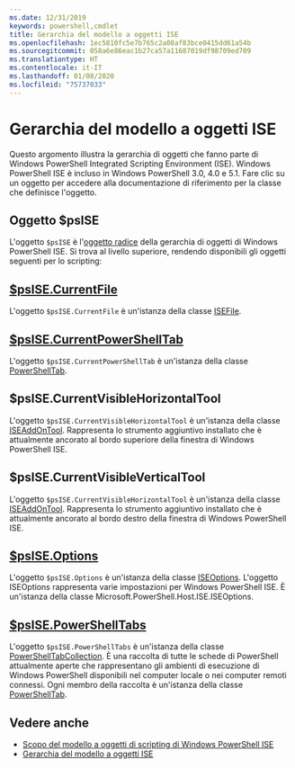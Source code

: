 ```yaml
---
ms.date: 12/31/2019
keywords: powershell,cmdlet
title: Gerarchia del modello a oggetti ISE
ms.openlocfilehash: 1ec5810fc5e7b765c2a08af83bce0415dd61a54b
ms.sourcegitcommit: 058a6e86eac1b27ca57a11687019df98709ed709
ms.translationtype: HT
ms.contentlocale: it-IT
ms.lasthandoff: 01/08/2020
ms.locfileid: "75737033"
---
```

# <a name="the-ise-object-model-hierarchy"></a>Gerarchia del modello a oggetti ISE

Questo argomento illustra la gerarchia di oggetti che fanno parte di Windows PowerShell Integrated Scripting Environment (ISE). Windows PowerShell ISE è incluso in Windows PowerShell 3.0, 4.0 e 5.1. Fare clic su un oggetto per accedere alla documentazione di riferimento per la classe che definisce l'oggetto.

## <a name="psise-object"></a>Oggetto $psISE

L'oggetto `$psISE` è l'[oggetto radice](The-ObjectModelRoot-Object.md) della gerarchia di oggetti di Windows PowerShell ISE. Si trova al livello superiore, rendendo disponibili gli oggetti seguenti per lo scripting:

## <a name="psisecurrentfilethe-isefile-objectmd"></a>[$psISE.CurrentFile](The-ISEFile-Object.md)

L'oggetto `$psISE.CurrentFile` è un'istanza della classe [ISEFile](The-ISEFile-Object.md).

## <a name="psisecurrentpowershelltabthe-powershelltab-objectmd"></a>[$psISE.CurrentPowerShellTab](The-PowerShellTab-Object.md)

L'oggetto `$psISE.CurrentPowerShellTab` è un'istanza della classe [PowerShellTab](The-PowerShellTab-Object.md).

## <a name="psisecurrentvisiblehorizontaltool"></a>$psISE.CurrentVisibleHorizontalTool

L'oggetto `$psISE.CurrentVisibleHorizontalTool` è un'istanza della classe [ISEAddOnTool](The-ISEAddOnTool-Object.md). Rappresenta lo strumento aggiuntivo installato che è attualmente ancorato al bordo superiore della finestra di Windows PowerShell ISE.

## <a name="psisecurrentvisibleverticaltool"></a>$psISE.CurrentVisibleVerticalTool

L'oggetto `$psISE.CurrentVisibleHorizontalTool` è un'istanza della classe [ISEAddOnTool](The-ISEAddOnTool-Object.md). Rappresenta lo strumento aggiuntivo installato che è attualmente ancorato al bordo destro della finestra di Windows PowerShell ISE.

## <a name="psiseoptionsthe-iseoptions-objectmd"></a>[$psISE.Options](The-ISEOptions-Object.md)

L'oggetto `$psISE.Options` è un'istanza della classe [ISEOptions](The-ISEOptions-Object.md). L'oggetto ISEOptions rappresenta varie impostazioni per Windows PowerShell ISE. È un'istanza della classe Microsoft.PowerShell.Host.ISE.ISEOptions.

## <a name="psisepowershelltabsthe-powershelltabcollection-objectmd"></a>[$psISE.PowerShellTabs](The-PowerShellTabCollection-Object.md)

L'oggetto `$psISE.PowerShellTabs` è un'istanza della classe [PowerShellTabCollection](The-PowerShellTabCollection-Object.md). È una raccolta di tutte le schede di PowerShell attualmente aperte che rappresentano gli ambienti di esecuzione di Windows PowerShell disponibili nel computer locale o nei computer remoti connessi. Ogni membro della raccolta è un'istanza della classe [PowerShellTab](The-PowerShellTab-Object.md).

## <a name="see-also"></a>Vedere anche

- [Scopo del modello a oggetti di scripting di Windows PowerShell ISE](Purpose-of-the-Windows-PowerShell-ISE-Scripting-Object-Model.md)
- [Gerarchia del modello a oggetti ISE](The-ISE-Object-Model-Hierarchy.md)
